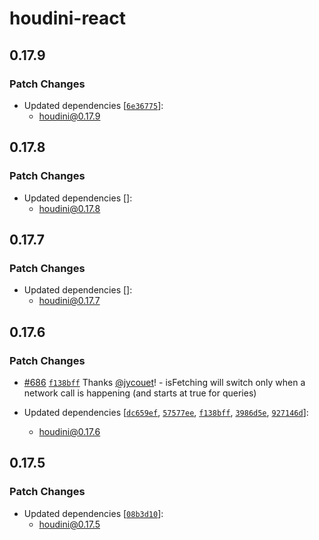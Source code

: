 # houdini-react

## 0.17.9

### Patch Changes

-   Updated dependencies [[`6e36775`](https://github.com/HoudiniGraphql/houdini/commit/6e367755d902eca3242519b4c609c0d5bc76f4ff)]:
    -   houdini@0.17.9

## 0.17.8

### Patch Changes

-   Updated dependencies []:
    -   houdini@0.17.8

## 0.17.7

### Patch Changes

-   Updated dependencies []:
    -   houdini@0.17.7

## 0.17.6

### Patch Changes

-   [#686](https://github.com/HoudiniGraphql/houdini/pull/686) [`f138bff`](https://github.com/HoudiniGraphql/houdini/commit/f138bff8854181da63b545f54462b198794e2bbc) Thanks [@jycouet](https://github.com/jycouet)! - isFetching will switch only when a network call is happening (and starts at true for queries)

-   Updated dependencies [[`dc659ef`](https://github.com/HoudiniGraphql/houdini/commit/dc659efe1bc04a6ff98166b4803a50b8761771bb), [`57577ee`](https://github.com/HoudiniGraphql/houdini/commit/57577ee9144d17a5b357bf47abaecdf96a6176f8), [`f138bff`](https://github.com/HoudiniGraphql/houdini/commit/f138bff8854181da63b545f54462b198794e2bbc), [`3986d5e`](https://github.com/HoudiniGraphql/houdini/commit/3986d5e5491565a19fabc440972ef4d95d548e92), [`927146d`](https://github.com/HoudiniGraphql/houdini/commit/927146dd02c239a9e29e5de92271d4c4de16d7e2)]:
    -   houdini@0.17.6

## 0.17.5

### Patch Changes

-   Updated dependencies [[`08b3d10`](https://github.com/HoudiniGraphql/houdini/commit/08b3d10c5305c43d457b11f288509e90459c2d0c)]:
    -   houdini@0.17.5
